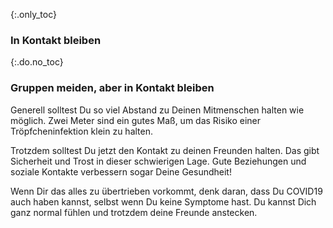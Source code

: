 {:.only_toc}
### In Kontakt bleiben

{:.do.no_toc}
### Gruppen meiden, aber in Kontakt bleiben

Generell solltest Du so viel Abstand zu Deinen Mitmenschen halten wie möglich. Zwei Meter sind ein gutes Maß, um das Risiko einer Tröpfcheninfektion klein zu halten.

Trotzdem solltest Du jetzt den Kontakt zu deinen Freunden halten. Das gibt Sicherheit und Trost in dieser schwierigen Lage. Gute Beziehungen und soziale Kontakte verbessern sogar Deine Gesundheit! 

Wenn Dir das alles zu übertrieben vorkommt, denk daran, dass Du COVID19 auch haben kannst, selbst wenn Du keine Symptome hast. Du kannst Dich ganz normal fühlen und trotzdem deine Freunde anstecken.
